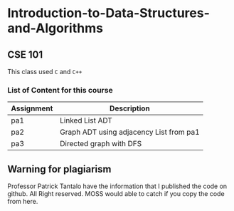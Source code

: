 # Introduction-to-Data-Structures-and-Algorithms

## CSE 101

This class used `C` and `C++`

### List of Content for this course
| Assignment | Description |
| ----------- | ----------- |
| pa1 | Linked List ADT |
| pa2 | Graph ADT using adjacency List from pa1 |
| pa3 | Directed graph with DFS |



## Warning for plagiarism
Professor Patrick Tantalo have the information that I published the code on github. All Right reserved. MOSS would able to catch if you copy the code from here.